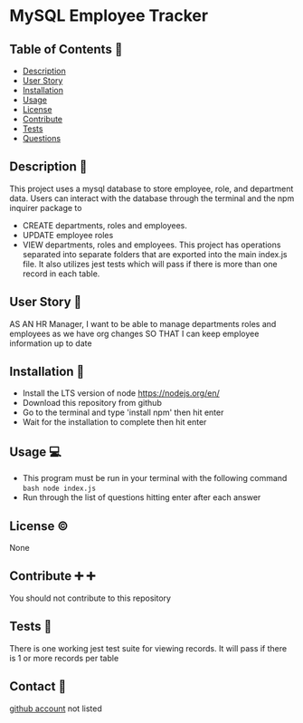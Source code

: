 # MySQL Employee Tracker

## Table of Contents :book:

- [Description](#description)
- [User Story](#user-story)
- [Installation](#installation)
- [Usage](#usage)
- [License](#license)
- [Contribute](#contribute)
- [Tests](#tests)
- [Questions](#questions)

## Description <a id="description"></a> :page_facing_up:

This project uses a mysql database to store employee, role, and department data. Users can interact with the database through the terminal and the npm inquirer package to

- CREATE departments, roles and employees.
- UPDATE employee roles
- VIEW departments, roles and employees.
  This project has operations separated into separate folders that are exported into the main index.js file. It also utilizes jest tests which will pass if there is more than one record in each table.

## User Story <a id="user-story"></a> :woman:

AS AN HR Manager, I want to be able to manage departments roles and employees as we have org changes SO THAT I can keep employee information up to date

## Installation <a id="installation"></a> :floppy_disk:

- Install the LTS version of node https://nodejs.org/en/
- Download this repository from github
- Go to the terminal and type 'install npm' then hit enter
- Wait for the installation to complete then hit enter

## Usage <a id="usage"></a> :computer:

- This program must be run in your terminal with the following command `bash node index.js `
- Run through the list of questions hitting enter after each answer

## License <a id="license"></a> :copyright:

None

## Contribute <a id="contribute"></a> :heavy_plus_sign: :heavy_plus_sign:

You should not contribute to this repository

## Tests <a id="tests"></a> :microscope:

There is one working jest test suite for viewing records. It will pass if there is 1 or more records per table

## Contact <a id="questions"></a> :email:

[github account](https://github.com/brians-123)
not listed
